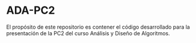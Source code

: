 # ADA-PC2
El propósito de este repositorio es contener el código desarrollado para la presentación de la PC2 del curso Análisis y Diseño de Algoritmos.
